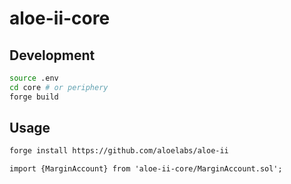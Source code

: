 # aloe-ii-core

## Development

```bash
source .env
cd core # or periphery
forge build
```

## Usage

```bash
forge install https://github.com/aloelabs/aloe-ii
```

```solidity
import {MarginAccount} from 'aloe-ii-core/MarginAccount.sol';
```
